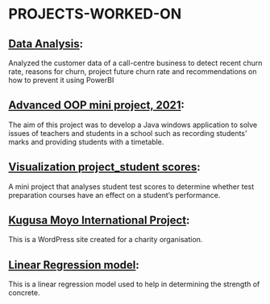 # PROJECTS-WORKED-ON

## [Data Analysis](https://github.com/Golder12/Recess_data-analysis): 
Analyzed the customer data of a call-centre business to detect recent churn rate, reasons for churn, project future churn rate and recommendations on how to prevent it using PowerBI
## [Advanced OOP mini project, 2021](https://github.com/Golder12/AOOP_assignment): 
The aim of this project was to develop a Java windows application to solve issues of teachers and students in a school such as recording students’ marks and providing students with a timetable.
## [Visualization project_student scores](https://github.com/Golder12/Class-project-visualisation]): 
A mini project that analyses student test scores to determine whether test preparation courses have an effect on a student’s performance.
## [Kugusa Moyo International Project](https://kugusamoyointernational.org/): 
This is a WordPress site created for a charity organisation.
## [Linear Regression model](https://github.com/Golder12/Linear-regression-project):
This is a linear regression model used to help in determining the strength of concrete.
